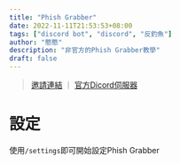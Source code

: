```yaml
---
title: "Phish Grabber"
date: 2022-11-11T21:53:53+08:00
tags: ["discord bot", "discord", "反釣魚"]
author: "憨憨"
description: "非官方的Phish Grabber教學"
draft: false
---
```

> [邀請連結](https://discord.com/oauth2/authorize?client_id=901735805662408725&permissions=1101659188294&scope=bot%20applications.commands) ｜ [官方Dicord伺服器](https://discord.com/invite/9aYRQUQgxA)
# 設定
使用`/settings`即可開始設定Phish Grabber    
